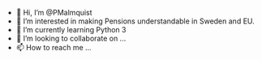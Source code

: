 - 👋 Hi, I’m @PMalmquist
- 👀 I’m interested in making Pensions understandable in Sweden and EU.
- 🌱 I’m currently learning Python 3
- 💞️ I’m looking to collaborate on ...
- 📫 How to reach me ...

<!---
PMalmquist/PMalmquist is a ✨ special ✨ repository because its `README.md` (this file) appears on your GitHub profile.
You can click the Preview link to take a look at your changes.
--->
